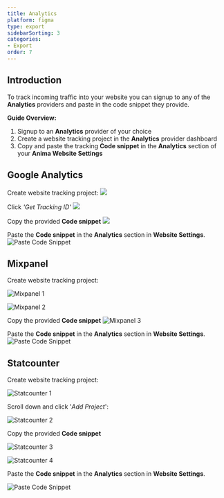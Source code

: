 ```yaml
---
title: Analytics
platform: figma
type: export
sidebarSorting: 3
categories: 
- Export
order: 7
---
```


## Introduction

To track incoming traffic into your website you can signup to any of the **Analytics** providers and paste in the code snippet they provide.

**Guide Overview:**

1. Signup to an **Analytics** provider of your choice
2. Create a website tracking project in the **Analytics** provider dashboard
3. Copy and paste the tracking **Code snippet** in the  **Analytics** section of your **Anima Website Settings**

## Google Analytics

Create website tracking project:
![](http://f.cl.ly/items/2k1E0h3H2T2A1r1R0l31/Create%20project.png)

Click *'Get Tracking ID'*
![](http://f.cl.ly/items/3n2s131R063X3x0M0s2n/Get%20tracking%20ID.png)

Copy the provided **Code snippet**
![](http://f.cl.ly/items/3h1E3n0w3Q3N3s3m0s0t/Copy%20Snippet.png)


Paste the **Code snippet** in the **Analytics** section in **Website Settings**.
![Paste Code Snippet](http://f.cl.ly/items/3X1v190I1P0E373f2f1d/Paste%20Snippet_2x.png)

## Mixpanel

Create website tracking project:

![Mixpanel 1](http://f.cl.ly/items/0r2L0p0e0P2X2u2s2G3Y/Mix%20Panel%201_2x.png)

![Mixpanel 2](http://f.cl.ly/items/0Q1l003v021h2f0z3o3D/Mix%20Panel%202_2x.png)

Copy the provided **Code snippet**
![Mixpanel 3](http://f.cl.ly/items/0i14140l0q2D2v343l0Y/Mix%20Panel%203_2x.png)

Paste the **Code snippet** in the **Analytics** section in **Website Settings**.
![Paste Code Snippet](http://f.cl.ly/items/3X1v190I1P0E373f2f1d/Paste%20Snippet_2x.png)

## Statcounter

Create website tracking project:

![Statcounter 1](http://f.cl.ly/items/1O073C3n0Z2e021b2q3J/StatCounter%201_2x.png)

Scroll down and click '*Add Project*':

![Statcounter 2](http://f.cl.ly/items/0X3E200l0R3U1e092G1T/StatCounter%202_2x.png)

Copy the provided **Code snippet**

![Statcounter 3](http://f.cl.ly/items/353Q1t0i222N30240w1y/StatCounter%203_2x.png)

![Statcounter 4](http://f.cl.ly/items/1T1I0N0H1E3C3X1I3J0c/StatCounter%204_2x.png)

Paste the **Code snippet** in the **Analytics** section in **Website Settings**.

![Paste Code Snippet](http://f.cl.ly/items/3X1v190I1P0E373f2f1d/Paste%20Snippet_2x.png)
